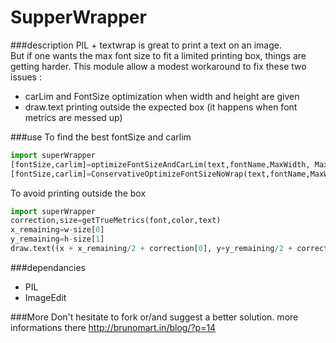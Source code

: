 # SupperWrapper
###description
PIL + textwrap is great to print a text on an image.   
But if one wants the max font size to fit a limited printing box, things are getting harder.
This module allow a modest workaround to fix these two issues :
- carLim and FontSize optimization when width and height are given   
- draw.text printing outside the expected box (it happens when font metrics are messed up)

###use
To find the best fontSize and carlim
``` python
import superWrapper
[fontSize,carlim]=optimizeFontSizeAndCarLim(text,fontName,MaxWidth, MaxHeight)#for a multiline
[fontSize,carlim]=ConservativeOptimizeFontSizeNoWrap(text,fontName,MaxWidth, MaxHeight)#for single line
```
To avoid printing outside the box
```python
import superWrapper
correction,size=getTrueMetrics(font,color,text)
x_remaining=w-size[0]
y_remaining=h-size[1]
draw.text((x + x_remaining/2 + correction[0], y+y_remaining/2 + correction[1]), text, fill=color, font=font)
```
###dependancies
- PIL
- ImageEdit

###More
Don't hesitate to fork or/and suggest a better solution.
more informations there http://brunomart.in/blog/?p=14

